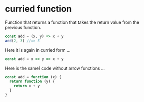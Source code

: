 # curried function

Function that returns a function that takes the return value from the previous function.
```javascript
const add = (x, y) => x + y
add(2, 3) //=> 5
```

Here it is again in curried form …

```javascript
const add = x => y => x + y
```

Here is the same1 code without arrow functions …

```javascript
const add = function (x) {
  return function (y) {
    return x + y
  }
}
```